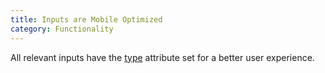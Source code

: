 ```yaml
---
title: Inputs are Mobile Optimized
category: Functionality
---
```

All relevant inputs have the [type](http://html5doctor.com/html5-forms-input-types/) attribute set for a better user experience. 

